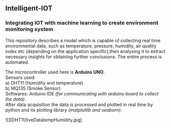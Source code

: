 ## Intelligent-IOT
### Integrating IOT with machine learning to create environment monitoring system
This repository describes a model which is capable of collecting real time environmental data, such as temperature, pressure, humidity, air quality index etc (depending on the application specific),then analysing it to extract necessary insights for obtaining further conclusions. The entire process is automated.

The microcontroller used here is **Arduino UNO**.\
Sensors used:        
a) DHT11 (Humidity and temperature)\
b) MQ135 (Smoke Sensor)\
Softwares:  Arduino IDE _(for communicating with arduino board to collect the data)_.\
After data acquisition the data is processed and plotted in real time by python and its plotting library _(matplotlib and seaborn)_.


![][DHT11/liveDatatempHumidity.jpg]
